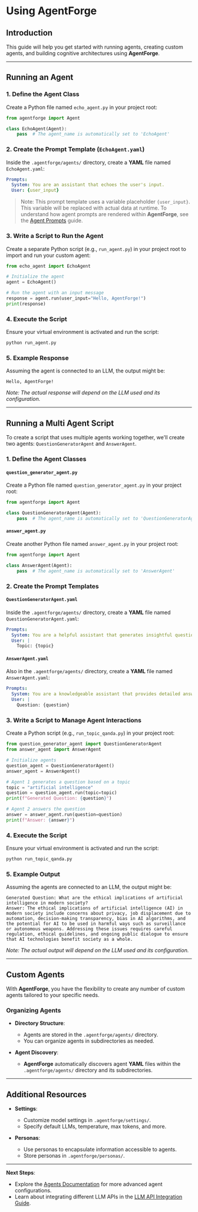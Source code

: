# Using AgentForge

## Introduction

This guide will help you get started with running agents, creating custom agents, and building cognitive architectures using **AgentForge**.

---

## Running an Agent

### 1. Define the Agent Class

Create a Python file named `echo_agent.py` in your project root:

```python
from agentforge import Agent

class EchoAgent(Agent):
    pass  # The agent_name is automatically set to 'EchoAgent'
```

### 2. Create the Prompt Template (`EchoAgent.yaml`)

Inside the `.agentforge/agents/` directory, create a **YAML** file named `EchoAgent.yaml`:

```yaml
Prompts:
  System: You are an assistant that echoes the user's input.
  User: {user_input}
```
> Note: This prompt template uses a variable placeholder `{user_input}`. This variable will be replaced with actual data at runtime. To understand how agent prompts are rendered within **AgentForge**, see the [Agent Prompts](../Agents/AgentPrompts.md) guide.

### 3. Write a Script to Run the Agent

Create a separate Python script (e.g., `run_agent.py`) in your project root to import and run your custom agent:

```python
from echo_agent import EchoAgent

# Initialize the agent
agent = EchoAgent()

# Run the agent with an input message
response = agent.run(user_input="Hello, AgentForge!")
print(response)
```

### 4. Execute the Script

Ensure your virtual environment is activated and run the script:

```bash
python run_agent.py
```

### 5. **Example Response**

Assuming the agent is connected to an LLM, the output might be:

```
Hello, AgentForge!
```

*Note: The actual response will depend on the LLM used and its configuration.*

---

## Running a Multi Agent Script

To create a script that uses multiple agents working together, we'll create two agents: `QuestionGeneratorAgent` and `AnswerAgent`.

### 1. Define the Agent Classes

#### `question_generator_agent.py`

Create a Python file named `question_generator_agent.py` in your project root:

```python
from agentforge import Agent

class QuestionGeneratorAgent(Agent):
    pass  # The agent_name is automatically set to 'QuestionGeneratorAgent'
```

#### `answer_agent.py`

Create another Python file named `answer_agent.py` in your project root:

```python
from agentforge import Agent

class AnswerAgent(Agent):
    pass  # The agent_name is automatically set to 'AnswerAgent'
```

### 2. Create the Prompt Templates

#### `QuestionGeneratorAgent.yaml`

Inside the `.agentforge/agents/` directory, create a **YAML** file named `QuestionGeneratorAgent.yaml`:

```yaml
Prompts:
  System: You are a helpful assistant that generates insightful questions based on the user's topic.
  User: |
    Topic: {topic}
```

#### `AnswerAgent.yaml`

Also in the `.agentforge/agents/` directory, create a **YAML** file named `AnswerAgent.yaml`:

```yaml
Prompts:
  System: You are a knowledgeable assistant that provides detailed answers to questions.
  User: |
    Question: {question}
```

### 3. Write a Script to Manage Agent Interactions

Create a Python script (e.g., `run_topic_qanda.py`) in your project root:

```python
from question_generator_agent import QuestionGeneratorAgent
from answer_agent import AnswerAgent

# Initialize agents
question_agent = QuestionGeneratorAgent()
answer_agent = AnswerAgent()

# Agent 1 generates a question based on a topic
topic = "artificial intelligence"
question = question_agent.run(topic=topic)
print(f"Generated Question: {question}")

# Agent 2 answers the question
answer = answer_agent.run(question=question)
print(f"Answer: {answer}")
```

### 4. Execute the Script

Ensure your virtual environment is activated and run the script:

```bash
python run_topic_qanda.py
```

### 5. **Example Output**

Assuming the agents are connected to an LLM, the output might be:

```
Generated Question: What are the ethical implications of artificial intelligence in modern society?
Answer: The ethical implications of artificial intelligence (AI) in modern society include concerns about privacy, job displacement due to automation, decision-making transparency, bias in AI algorithms, and the potential for AI to be used in harmful ways such as surveillance or autonomous weapons. Addressing these issues requires careful regulation, ethical guidelines, and ongoing public dialogue to ensure that AI technologies benefit society as a whole.
```

*Note: The actual output will depend on the LLM used and its configuration.*

---

## Custom Agents

With **AgentForge**, you have the flexibility to create any number of custom agents tailored to your specific needs.

### Organizing Agents

- **Directory Structure**:

  - Agents are stored in the `.agentforge/agents/` directory.
  - You can organize agents in subdirectories as needed.

- **Agent Discovery**:

  - **AgentForge** automatically discovers agent **YAML** files within the `.agentforge/agents/` directory and its subdirectories.

---

## Additional Resources

- **Settings**:

  - Customize model settings in `.agentforge/settings/`.
  - Specify default LLMs, temperature, max tokens, and more.

- **Personas**:

  - Use personas to encapsulate information accessible to agents.
  - Store personas in `.agentforge/personas/`.

---

**Next Steps**:

- Explore the [Agents Documentation](../Agents/Agents.md) for more advanced agent configurations.
- Learn about integrating different LLM APIs in the [LLM API Integration Guide](../LLMs/LLMs.md).


